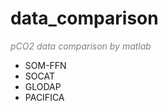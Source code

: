 # data_comparison
<span style="color: #808080">_pCO2 data comparison by matlab_</span>
- SOM-FFN
- SOCAT
- GLODAP
- PACIFICA
